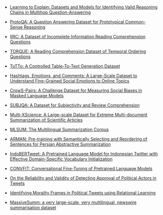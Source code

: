 - [Learning to Explain: Datasets and Models for Identifying Valid
Reasoning Chains in Multihop Question-Answering](https://aclanthology.org/2020.emnlp-main.10.pdf)

- [ProtoQA: A Question Answering Dataset for Prototypical Common-Sense Reasoning](https://aclanthology.org/2020.emnlp-main.85.pdf)

- [IIRC: A Dataset of Incomplete Information Reading Comprehension Questions](https://aclanthology.org/2020.emnlp-main.86.pdf)

- [TORQUE: A Reading Comprehension Dataset of Temporal Ordering Questions](https://aclanthology.org/2020.emnlp-main.88.pdf)

- [ToTTo: A Controlled Table-To-Text Generation Dataset](https://aclanthology.org/2020.emnlp-main.89.pdf)

- [Hashtags, Emotions, and Comments: A Large-Scale Dataset to Understand Fine-Grained Social Emotions to Online Topics](https://aclanthology.org/2020.emnlp-main.106.pdf)

- [CrowS-Pairs: A Challenge Dataset for Measuring Social Biases in Masked Language Models](https://aclanthology.org/2020.emnlp-main.154.pdf)

- [SUBJQA: A Dataset for Subjectivity and Review Comprehension](https://aclanthology.org/2020.emnlp-main.442.pdf)

- [Multi-XScience: A Large-scale Dataset for Extreme Multi-document Summarization of Scientific Articles](https://aclanthology.org/2020.emnlp-main.648.pdf)

- [MLSUM: The Multilingual Summarization Corpus](https://aclanthology.org/2020.emnlp-main.647.pdf)

- [ARMAN: Pre-training with Semantically Selecting and Reordering of Sentences for Persian Abstractive Summarization](https://aclanthology.org/2021.emnlp-main.741.pdf)

- [IndoBERTweet: A Pretrained Language Model for Indonesian Twitter with Effective Domain-Specific Vocabulary Initialization](https://aclanthology.org/2021.emnlp-main.833/)

- [CONVFIT: Conversational Fine-Tuning of Pretrained Language Models](https://aclanthology.org/2021.emnlp-main.88.pdf)

- [On the Reliability and Validity of Detecting Approval of Political Actors in Tweets](https://aclanthology.org/2020.emnlp-main.110.pdf)

- [Identifying Morality Frames in Political Tweets using Relational Learning](https://aclanthology.org/2021.emnlp-main.783.pdf)

- [MassiveSumm: a very large-scale, very multilingual, newswire summarisation dataset](https://aclanthology.org/2021.emnlp-main.797.pdf)